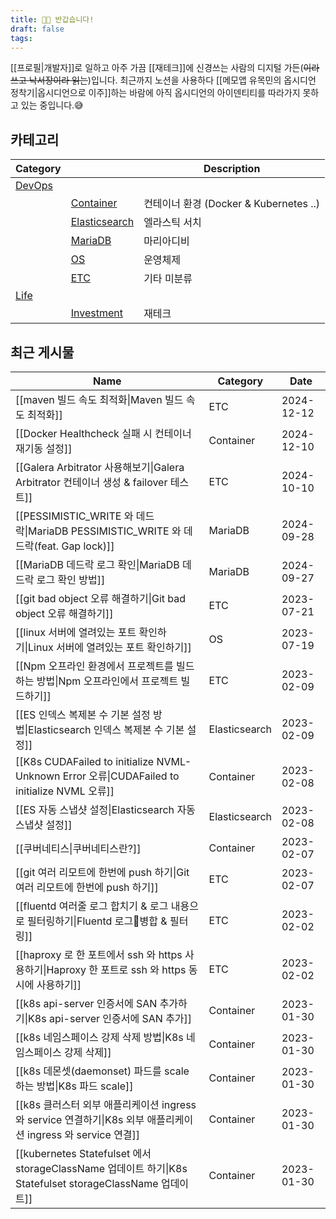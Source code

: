 ```yaml
---
title: 🖐🏻 반갑습니다!
draft: false
tags:
---
```

[[프로필|개발자]]로 일하고 아주 가끔 [[재테크]]에 신경쓰는 사람의 디지털 가든(~~이라 쓰고 낙서장이라 읽는~~)입니다. 최근까지 노션을 사용하다 [[메모앱 유목민의 옵시디언 정착기|옵시디언으로 이주]]하는 바람에 아직 옵시디언의 아이덴티티를 따라가지 못하고 있는 중입니다.😅

## 카테고리

| Category                |                                                     | Description                      |
| ----------------------- | --------------------------------------------------- | -------------------------------- |
| [DevOps](DevOps/DevOps) |                                                     |                                  |
|                         | [Container](DevOps/Container/Container)             | 컨테이너 환경 (Docker & Kubernetes ..) |
|                         | [Elasticsearch](DevOps/Elasticsearch/Elasticsearch) | 엘라스틱 서치                          |
|                         | [MariaDB](DevOps/MariaDB/MariaDB)                   | 마리아디비                            |
|                         | [OS](DevOps/OS/OS)                                  | 운영체제                             |
|                         | [ETC](DevOps/ETC/ETC)                               | 기타 미분류                           |
| [Life](Life/Life)       |                                                     |                                  |
|                         | [Investment](Life/Investment/investment)            | 재테크                              |

## 최근 게시물
<!-- QueryToSerialize: TABLE WITHOUT ID link(file.link, title) AS Name, regexreplace(file.folder, ".*\/([^\/]+)$", "$1") AS Category, dateformat(date, "yyyy-MM-dd") AS Date FROM "Publish/DevOps" WHERE draft = false SORT date DESC LIMIT 20 -->
<!-- SerializedQuery: TABLE WITHOUT ID link(file.link, title) AS Name, regexreplace(file.folder, ".*\/([^\/]+)$", "$1") AS Category, dateformat(date, "yyyy-MM-dd") AS Date FROM "Publish/DevOps" WHERE draft = false SORT date DESC LIMIT 20 -->

| Name                                                                                                                      | Category      | Date       |
| ------------------------------------------------------------------------------------------------------------------------- | ------------- | ---------- |
| [[maven 빌드 속도 최적화\|Maven 빌드 속도 최적화]]                                                                | ETC           | 2024-12-12 |
| [[Docker Healthcheck 실패 시 컨테이너 재기동 설정]]                  | Container     | 2024-12-10 |
| [[Galera Arbitrator 사용해보기\|Galera Arbitrator 컨테이너 생성 & failover 테스트]]                               | ETC           | 2024-10-10 |
| [[PESSIMISTIC_WRITE 와 데드락\|MariaDB PESSIMISTIC_WRITE 와 데드락(feat. Gap lock)]]                    | MariaDB       | 2024-09-28 |
| [[MariaDB 데드락 로그 확인\|MariaDB 데드락 로그 확인 방법]]                                                     | MariaDB       | 2024-09-27 |
| [[git bad object 오류 해결하기\|Git bad object 오류 해결하기]]                                                  | ETC           | 2023-07-21 |
| [[linux 서버에 열려있는 포트 확인하기\|Linux 서버에 열려있는 포트 확인하기]]                                                   | OS            | 2023-07-19 |
| [[Npm 오프라인 환경에서 프로젝트를 빌드하는 방법\|Npm 오프라인에서 프로젝트 빌드하기]]                                               | ETC           | 2023-02-09 |
| [[ES 인덱스 복제본 수 기본 설정 방법\|Elasticsearch 인덱스 복제본 수 기본 설정]]                                  | Elasticsearch | 2023-02-09 |
| [[K8s CUDAFailed to initialize NVML- Unknown Error 오류\|CUDAFailed to initialize NVML 오류]]     | Container     | 2023-02-08 |
| [[ES 자동 스냅샷 설정\|Elasticsearch 자동 스냅샷 설정]]                                                 | Elasticsearch | 2023-02-08 |
| [[쿠버네티스\|쿠버네티스란?]]                                                                            | Container     | 2023-02-07 |
| [[git 여러 리모트에 한번에 push 하기\|Git 여러 리모트에 한번에 push 하기]]                                                | ETC           | 2023-02-07 |
| [[fluentd 여러줄 로그 합치기 & 로그 내용으로 필터링하기\|Fluentd 로그병합 & 필터링]]                                         | ETC           | 2023-02-02 |
| [[haproxy 로 한 포트에서 ssh 와 https 사용하기\|Haproxy 한 포트로 ssh 와 https 동시에 사용하기]]                           | ETC           | 2023-02-02 |
| [[k8s api-server 인증서에 SAN 추가하기\|K8s api-server 인증서에 SAN 추가]]                                  | Container     | 2023-01-30 |
| [[k8s 네임스페이스 강제 삭제 방법\|K8s 네임스페이스 강제 삭제]]                                                     | Container     | 2023-01-30 |
| [[k8s 데몬셋(daemonset) 파드를 scale 하는 방법\|K8s 파드 scale]]                                          | Container     | 2023-01-30 |
| [[k8s 클러스터 외부 애플리케이션 ingress 와 service 연결하기\|K8s 외부 애플리케이션 ingress 와 service 연결]]             | Container     | 2023-01-30 |
| [[kubernetes Statefulset 에서 storageClassName 업데이트 하기\|K8s Statefulset storageClassName 업데이트]] | Container     | 2023-01-30 |
<!-- SerializedQuery END -->
